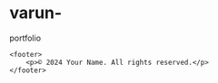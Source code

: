 # varun-
portfolio


    <footer>
        <p>©️ 2024 Your Name. All rights reserved.</p>
    </footer>
</body>
</html>
